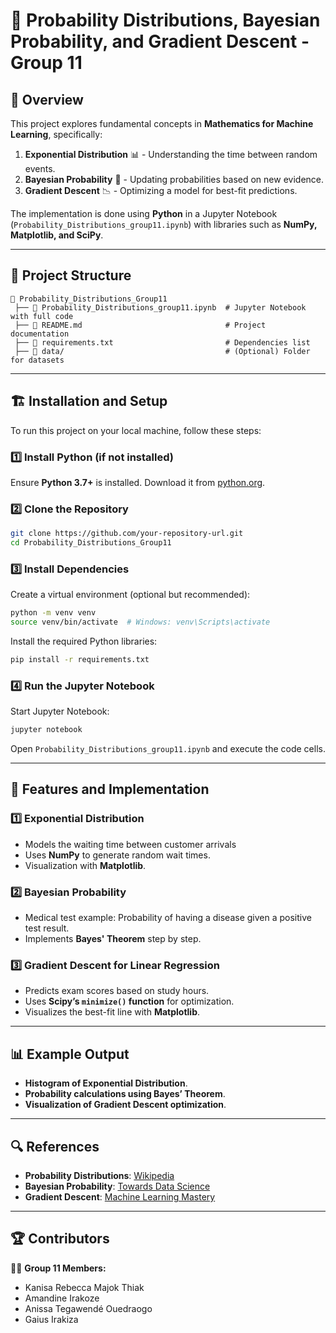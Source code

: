 # 📌 Probability Distributions, Bayesian Probability, and Gradient Descent - Group 11

## 📖 Overview
This project explores fundamental concepts in **Mathematics for Machine Learning**, specifically:

1. **Exponential Distribution** 📊 - Understanding the time between random events.
2. **Bayesian Probability** 🤔 - Updating probabilities based on new evidence.
3. **Gradient Descent** 📉 - Optimizing a model for best-fit predictions.

The implementation is done using **Python** in a Jupyter Notebook (`Probability_Distributions_group11.ipynb`) with libraries such as **NumPy, Matplotlib, and SciPy**.

---

## 📁 Project Structure

```
📂 Probability_Distributions_Group11
 ├── 📜 Probability_Distributions_group11.ipynb  # Jupyter Notebook with full code
 ├── 📜 README.md                                # Project documentation
 ├── 📜 requirements.txt                         # Dependencies list
 ├── 📂 data/                                    # (Optional) Folder for datasets
```

---

## 🏗️ Installation and Setup
To run this project on your local machine, follow these steps:

### 1️⃣ Install Python (if not installed)
Ensure **Python 3.7+** is installed. Download it from [python.org](https://www.python.org/downloads/).

### 2️⃣ Clone the Repository
```bash
git clone https://github.com/your-repository-url.git
cd Probability_Distributions_Group11
```

### 3️⃣ Install Dependencies
Create a virtual environment (optional but recommended):
```bash
python -m venv venv
source venv/bin/activate  # Windows: venv\Scripts\activate
```

Install the required Python libraries:
```bash
pip install -r requirements.txt
```

### 4️⃣ Run the Jupyter Notebook
Start Jupyter Notebook:
```bash
jupyter notebook
```
Open `Probability_Distributions_group11.ipynb` and execute the code cells.

---

## 📝 Features and Implementation
### **1️⃣ Exponential Distribution**
- Models the waiting time between customer arrivals
- Uses **NumPy** to generate random wait times.
- Visualization with **Matplotlib**.

### **2️⃣ Bayesian Probability**
- Medical test example: Probability of having a disease given a positive test result.
- Implements **Bayes' Theorem** step by step.

### **3️⃣ Gradient Descent for Linear Regression**
- Predicts exam scores based on study hours.
- Uses **Scipy’s `minimize()` function** for optimization.
- Visualizes the best-fit line with **Matplotlib**.

---

## 📊 Example Output
- **Histogram of Exponential Distribution**.
- **Probability calculations using Bayes’ Theorem**.
- **Visualization of Gradient Descent optimization**.

---

## 🔍 References
- **Probability Distributions**: [Wikipedia](https://en.wikipedia.org/wiki/Probability_distribution)
- **Bayesian Probability**: [Towards Data Science](https://towardsdatascience.com/bayes-theorem-explained-6c175f0732cf)
- **Gradient Descent**: [Machine Learning Mastery](https://machinelearningmastery.com/gradient-descent-for-machine-learning/)

---

## 🏆 Contributors
👩‍💻 **Group 11 Members:**
- Kanisa Rebecca Majok Thiak
- Amandine Irakoze
- Anissa Tegawendé Ouedraogo
- Gaius Irakiza



